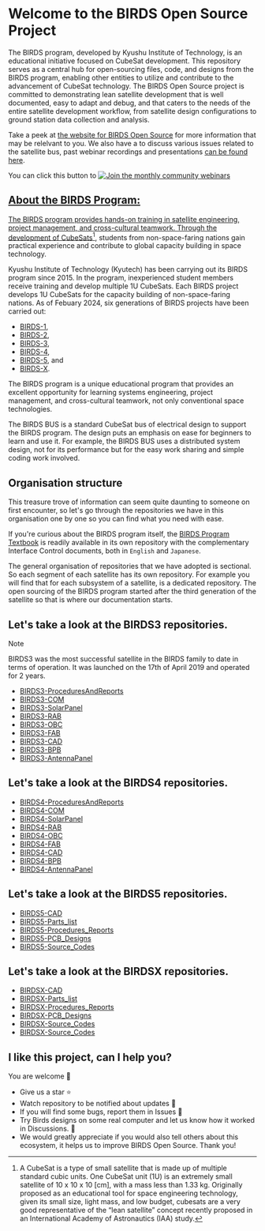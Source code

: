 # Welcome to the BIRDS Open Source Project

The BIRDS program, developed by Kyushu Institute of Technology, is an educational initiative focused on CubeSat development. 
This repository serves as a central hub for open-sourcing files, code, and designs from the BIRDS program, enabling other entities to utilize and contribute to the advancement of CubeSat technology. The BIRDS Open Source project is committed to demonstrating lean satellite development that is well documented, easy to adapt and debug, and that caters to the needs of the entire satellite development workflow, from satellite design configurations to ground station data collection and analysis. 

Take a peek at [the website for BIRDS Open Source](https://birdsopensource.github.io/) for more information that may be relelvant to you. We also have a   to discuss various issues related to the satellite bus, past webinar recordings and presentations [can be found here](https://birds-project.com/open-source/).

You can click this button to 
<a href="https://lean-sat.org/opensource/"> 
<img alt="Join the monthly community webinars" src="https://img.shields.io/badge/join_the-monthly_webinars-orange" /> 

## About the BIRDS Program:

The BIRDS program provides hands-on training in satellite engineering, project management, and cross-cultural teamwork. 
Through the development of CubeSats[^1], students from non-space-faring nations gain practical experience and contribute to global capacity building in space technology.
[^1]: A CubeSat is a type of small satellite that is made up of multiple standard cubic units. 
  One CubeSat unit (1U) is an extremely small satellite of 10 x 10 x 10 [cm], with a mass less than 1.33 kg. 
Originally proposed as an educational tool for space engineering technology, given its small size, light mass, and low budget, cubesats are a very good representative of the “lean satellite” concept recently proposed in an International Academy of Astronautics (IAA) study. 

Kyushu Institute of Technology (Kyutech) has been carrying out its BIRDS program since 2015. In the program, inexperienced student members receive training and develop multiple 1U CubeSats. Each BIRDS project develops 1U CubeSats for the capacity building of non-space-faring nations. As of Febuary 2024, six generations of BIRDS projects have been carried
out: 
* [BIRDS-1](https://birds1.birds-project.com/),
* [BIRDS-2](https://birds2.birds-project.com/),
* [BIRDS-3](https://birds3.birds-project.com/),
* [BIRDS-4](https://birds4.birds-project.com/),
* [BIRDS-5](https://birds5.birds-project.com/), and
* [BIRDS-X](https://birds-x.birds-project.com/).

The BIRDS program is a unique educational program that provides an excellent opportunity for learning systems
engineering, project management, and cross-cultural teamwork, not only conventional space technologies.  

The BIRDS BUS is a standard CubeSat bus of electrical design to support the BIRDS program. The design puts an emphasis on ease for beginners to learn and use it. 
For example, the BIRDS BUS uses a distributed system design, not for its performance but for the easy work sharing and simple coding work involved. 

## Organisation structure
This treasure trove of information can seem quite daunting to someone on first encounter, so let's go through the repositories we have in this organisation one by one so you can find what you need with ease.

If you're curious about the BIRDS program itself, the [BIRDS Program Textbook](https://github.com/BIRDSOpenSource/BIRDS-GeneralDocumentation) is readily available in its own repository with the complementary Interface Control documents, both in `English` and `Japanese`.

The general organisation of repositories that we have adopted is sectional. So each segment of each satellite has its own repository.
For example you will find that for each subsystem of a satellite, is a dedicated repository. The open sourcing of the BIRDS program started after the third generation of the satellite so that is where our documentation starts.

## Let's take a look at the BIRDS3 repositories.
> [!NOTE]
> BIRDS3 was the most successful satellite in the BIRDS family to date in terms of operation. It was launched on the 17th of April 2019 and operated for 2 years.

* [BIRDS3-ProceduresAndReports](https://github.com/BIRDSOpenSource/BIRDS3-ProceduresAndReports)
* [BIRDS3-COM](https://github.com/BIRDSOpenSource/BIRDS3-COM)
* [BIRDS3-SolarPanel](https://github.com/BIRDSOpenSource/BIRDS3-SolarPanel)
* [BIRDS3-RAB](https://github.com/BIRDSOpenSource/BIRDS3-RAB)
* [BIRDS3-OBC](https://github.com/BIRDSOpenSource/BIRDS3-OBC)
* [BIRDS3-FAB](https://github.com/BIRDSOpenSource/BIRDS3-FAB)
* [BIRDS3-CAD](https://github.com/BIRDSOpenSource/BIRDS3-CAD)
* [BIRDS3-BPB](https://github.com/BIRDSOpenSource/BIRDS3-BPB)
* [BIRDS3-AntennaPanel](https://github.com/BIRDSOpenSource/BIRDS3-AntennaPanel)

## Let's take a look at the BIRDS4 repositories.

* [BIRDS4-ProceduresAndReports](https://github.com/BIRDSOpenSource/BIRDS4-ProceduresAndReports)
* [BIRDS4-COM](https://github.com/BIRDSOpenSource/BIRDS4-COM)
* [BIRDS4-SolarPanel](https://github.com/BIRDSOpenSource/BIRDS4-SolarPanel)
* [BIRDS4-RAB](https://github.com/BIRDSOpenSource/BIRDS4-RAB)
* [BIRDS4-OBC](https://github.com/BIRDSOpenSource/BIRDS4-OBC)
* [BIRDS4-FAB](https://github.com/BIRDSOpenSource/BIRDS4-FAB)
* [BIRDS4-CAD](https://github.com/BIRDSOpenSource/BIRDS4-CAD)
* [BIRDS4-BPB](https://github.com/BIRDSOpenSource/BIRDS4-BPB)
* [BIRDS4-AntennaPanel](https://github.com/BIRDSOpenSource/BIRDS4-AntennaPanel)

## Let's take a look at the BIRDS5 repositories.
* [BIRDS5-CAD](https://github.com/BIRDSOpenSource/BIRDS5-CAD)
* [BIRDS5-Parts_list](https://github.com/BIRDSOpenSource/BIRDS5-Parts_list)
* [BIRDS5-Procedures_Reports](https://github.com/BIRDSOpenSource/BIRDS5-Procedures_Reports)
* [BIRDS5-PCB_Designs](https://github.com/BIRDSOpenSource/BIRDS5-PCB_Designs)
* [BIRDS5-Source_Codes](https://github.com/BIRDSOpenSource/BIRDS5-Source_Codes)

## Let's take a look at the BIRDSX repositories.
* [BIRDSX-CAD](https://github.com/BIRDSOpenSource/BIRDSX-CAD)
* [BIRDSX-Parts_list](https://github.com/BIRDSOpenSource/BIRDSX-Parts_list)
* [BIRDSX-Procedures_Reports](https://github.com/BIRDSOpenSource/BIRDSX-Procedures_Reports)
* [BIRDSX-PCB_Designs](https://github.com/BIRDSOpenSource/BIRDSX-PCB_Designs)
* [BIRDSX-Source_Codes](https://github.com/BIRDSOpenSource/BIRDSX-Source_Codes)
* [BIRDSX-Source_Codes](https://github.com/BIRDSOpenSource/BIRDSX-SolarPanel)

## I like this project, can I help you?
You are welcome 🙂

* Give us a star ⭐
* Watch repository to be notified about updates 👀
* If you will find some bugs, report them in Issues 🐞
* Try Birds designs on some real computer and let us know how it worked in Discussions. 💬
* We would greatly appreciate if you would also tell others about this ecosystem, it helps us to improve BIRDS Open Source. Thank you!

